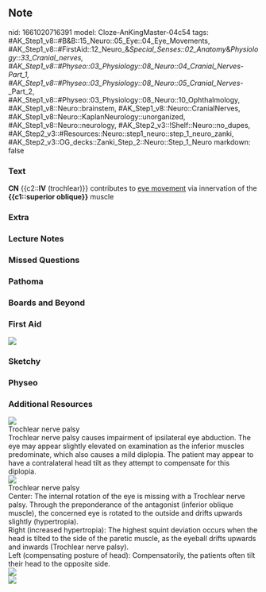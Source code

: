 ## Note
nid: 1661020716391
model: Cloze-AnKingMaster-04c54
tags: #AK_Step1_v8::#B&B::15_Neuro::05_Eye::04_Eye_Movements, #AK_Step1_v8::#FirstAid::12_Neuro_&_Special_Senses::02_Anatomy_&_Physiology::33_Cranial_nerves, #AK_Step1_v8::#Physeo::03_Physiology::08_Neuro::04_Cranial_Nerves_-_Part_1, #AK_Step1_v8::#Physeo::03_Physiology::08_Neuro::05_Cranial_Nerves_-_Part_2, #AK_Step1_v8::#Physeo::03_Physiology::08_Neuro::10_Ophthalmology, #AK_Step1_v8::Neuro::brainstem, #AK_Step1_v8::Neuro::CranialNerves, #AK_Step1_v8::Neuro::KaplanNeurology::unorganized, #AK_Step1_v8::Neuro::neurology, #AK_Step2_v3::!Shelf::Neuro::no_dupes, #AK_Step2_v3::#Resources::Neuro::step1_neuro::step_1_neuro_zanki, #AK_Step2_v3::OG_decks::Zanki_Step_2::Neuro::Step_1_Neuro
markdown: false

### Text
<div>
  <div>
    <b>CN</b> {{c2::<b>IV</b> (trochlear)}} contributes to <u>eye
    movement</u> via innervation of the <b>{{c1::superior
    oblique}}</b> muscle
  </div>
</div>

### Extra


### Lecture Notes


### Missed Questions


### Pathoma


### Boards and Beyond


### First Aid
<img src="tmpxXWTnw.png">

### Sketchy


### Physeo


### Additional Resources
<img src="big_5b59b7468d4e9.jpg" class="resizer">
<div>
  <div>
    <div>
      Trochlear nerve palsy
    </div>
  </div>
  <div>
    <div>
      <div>
        Trochlear nerve palsy causes impairment of ipsilateral eye
        abduction. The eye may appear slightly elevated on
        examination as the inferior muscles predominate, which also
        causes a mild diplopia. The patient may appear to have a
        contralateral head tilt as they attempt to compensate for
        this diplopia.
      </div>
    </div>
  </div>
</div>
<div><img src="big_5b6c49265b576.jpg" class="resizer"></div>
<div>
  <div>
    <div>
      Trochlear nerve palsy
    </div>
  </div>
  <div>
    <div>
      <div>
        Center: The internal rotation of the eye is missing with a
        Trochlear nerve palsy. Through the preponderance of the
        antagonist (inferior oblique muscle), the concerned eye is
        rotated to the outside and drifts upwards slightly
        (hypertropia).
      </div>
      <div>
        Right (increased hypertropia): The highest squint deviation
        occurs when the head is tilted to the side of the paretic
        muscle, as the eyeball drifts upwards and inwards
        (Trochlear nerve palsy).
      </div>
      <div>
        Left (compensating posture of head): Compensatorily, the
        patients often tilt their head to the opposite side.
      </div>
    </div>
  </div>
</div><img src="paste-456280145659304.jpg" class="resizer">
<div><img src="paste-457787679180244.jpg" class="resizer"></div>
